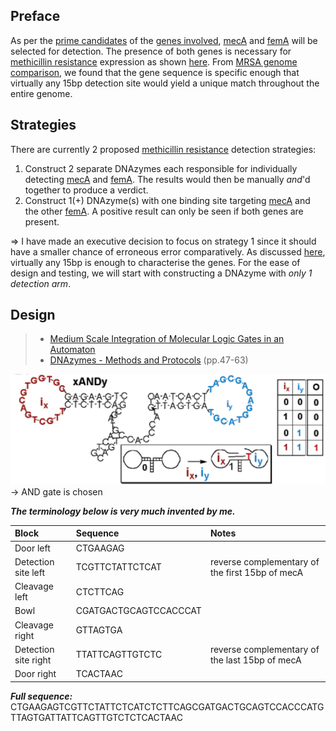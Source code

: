 ## Preface
As per the [prime candidates](Methicillin%20resistance/genes/genes%20involved.md#Prime%20candidates) of the [genes involved](Methicillin%20resistance/genes/genes%20involved.md), [mecA](Methicillin%20resistance/genes/mecA%20gene%20(PBP2a).md) and [femA](Methicillin%20resistance/genes/femA%20gene.md) will be selected for detection. The presence of both genes is necessary for [methicillin resistance](Methicillin%20resistance/Genomic%20basis%20for%20methicillin%20resistance.md) expression as shown [here](Methicillin%20resistance/Methicillin%20resistance%20mechanisms.md#PBP2a%20+%20..?).
From [MRSA genome comparison](Methicillin%20resistance/DNA%20sequences/MRSA%20genome%20comparison.md), we found that the gene sequence is specific enough that virtually any 15bp detection site would yield a unique match throughout the entire genome.

## Strategies
There are currently 2 proposed [methicillin resistance](Methicillin%20resistance/Genomic%20basis%20for%20methicillin%20resistance.md) detection strategies:
1. Construct 2 separate DNAzymes each responsible for individually detecting [mecA](Methicillin%20resistance/DNA%20sequences/mecA%20sequence.md) and [femA](Methicillin%20resistance/DNA%20sequences/femA%20sequence.md). The results would then be manually *and*'d together to produce a verdict.
2. Construct 1(+) DNAzyme(s) with one binding site targeting [mecA](Methicillin%20resistance/DNA%20sequences/mecA%20sequence.md) and the other [femA](Methicillin%20resistance/DNA%20sequences/femA%20sequence.md). A positive result can only be seen if both genes are present.

=> I have made an executive decision to focus on strategy 1 since it should have a smaller chance of erroneous error comparatively. As discussed [here](Methicillin%20resistance/DNA%20sequences/MRSA%20genome%20comparison.md#findings), virtually any 15bp is enough to characterise the genes. For the ease of design and testing, we will start with constructing a DNAzyme with *only 1 detection arm*.

## Design
> - [Medium Scale Integration of Molecular Logic Gates in an Automaton](research%20paper%20pdfs/Medium%20Scale%20Integration%20of%20Molecular%20Logic%20Gates%20in%20an%20Automaton.pdf)
> - [DNAzymes - Methods and Protocols](research%20paper%20pdfs/DNAzymes%20-%20Methods%20and%20Protocols.pdf) (pp.47-63)

![](attachments/Pasted%20image%2020230804204856.png)
-> AND gate is chosen


***The terminology below is very much invented by me.***

| Block                | Sequence              | Notes                                           |
|:-------------------- |:--------------------- |:----------------------------------------------- |
| Door left            | CTGAAGAG              |                                                 |
| Detection site left  | TCGTTCTATTCTCAT       | reverse complementary of the first 15bp of mecA |
| Cleavage left        | CTCTTCAG              |                                                 |
| Bowl                 | CGATGACTGCAGTCCACCCAT |                                                 |
| Cleavage right       | GTTAGTGA              |                                                 |
| Detection site right | TTATTCAGTTGTCTC       | reverse complementary of the last 15bp of mecA  |
| Door right           | TCACTAAC              |                                                 |

***Full sequence:*** CTGAAGAGTCGTTCTATTCTCATCTCTTCAGCGATGACTGCAGTCCACCCATGTTAGTGATTATTCAGTTGTCTCTCACTAAC

